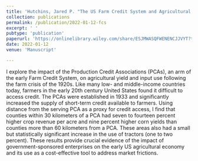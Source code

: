 ```yaml
---
title: 'Hutchins, Jared P. "The US Farm Credit System and Agricultural Development: Evidence from an Early Expansion, 1920-1940" _American Journal of Agricultural Economics_ 105(1):3-26. https://doi.org/10.1111/ajae.12290'
collection: publications
permalink: /publication/2022-01-12-fcs
excerpt: ' '
pubtype: 'publication'
paperurl: 'https://onlinelibrary.wiley.com/share/ESJMWASQFWENENCJJVYT?target=10.1111/ajae.12290'
date: 2022-01-12
venue: 'Manuscript'

---
```


I explore the impact of the Production Credit Associations (PCAs), an arm of the early
Farm Credit System, on agricultural yield and input use following the farm crisis of the 1920s.
Like many low- and middle-income countries today, farmers in the early 20th century United
States found it difficult to access credit. The PCAs were established in 1933 and significantly
increased the supply of short-term credit available to farmers. Using distance from the serving
PCA as a proxy for credit access, I find that counties within 30 kilometers of a PCA had
seven to fourteen percent higher crop revenue per acre and nine percent higher corn yields than
counties more than 60 kilometers from a PCA. These areas also had a small but statistically
significant increase in the use of tractors (one to two percent). These results provide crucial
evidence of the impact of government-sponsored enterprises on the early US agricultural economy
and its use as a cost-effective tool to address market frictions.

